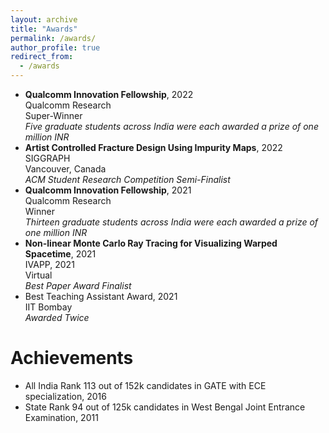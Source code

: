 ```yaml
---
layout: archive
title: "Awards"
permalink: /awards/
author_profile: true
redirect_from:
  - /awards
---
```

- <b>Qualcomm Innovation Fellowship</b>, 2022\
  Qualcomm Research\
  Super-Winner\
  *Five graduate students across India were each awarded a prize of one million INR* <br>
- <b>Artist Controlled Fracture Design Using Impurity Maps</b>, 2022\
  SIGGRAPH\
  Vancouver, Canada\
  *ACM Student Research Competition Semi-Finalist* <br>
- <b>Qualcomm Innovation Fellowship</b>, 2021\
  Qualcomm Research\
  Winner\
  *Thirteen graduate students across India were each awarded a prize of one million INR* <br>
- <b>Non-linear Monte Carlo Ray Tracing for Visualizing Warped Spacetime</b>, 2021\
  IVAPP, 2021\
  Virtual\
  *Best Paper Award Finalist* <br>
- Best Teaching Assistant Award, 2021\
  IIT Bombay\
  *Awarded Twice*

Achievements
======

- All India Rank 113 out of 152k candidates in GATE with ECE specialization, 2016
- State Rank 94 out of 125k candidates in West Bengal Joint Entrance Examination, 2011

